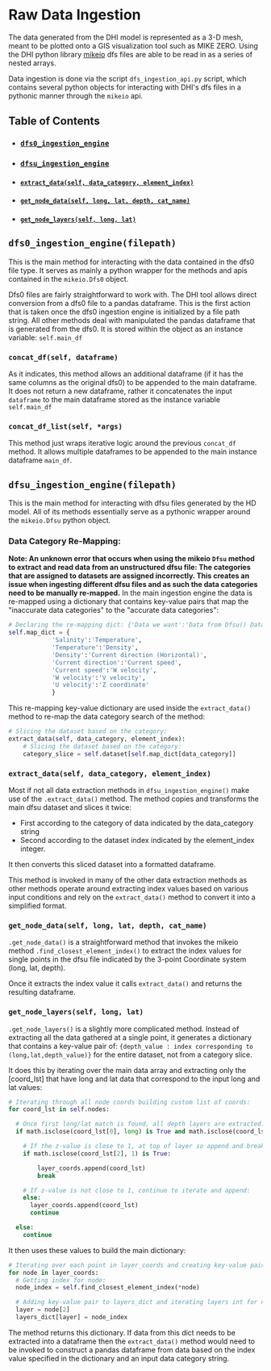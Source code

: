 # Raw Data Ingestion
The data generated from the DHI model is represented as a 3-D mesh, meant to be plotted onto a GIS visualization tool such as
MIKE ZERO. Using the DHI python library [mikeio](https://github.com/DHI/mikeio) dfs files are able to be read in as a series of nested arrays.

Data ingestion is done via the script `dfs_ingestion_api.py` script, which contains several python objects for interacting with DHI's dfs files in a pythonic manner through the `mikeio` api.  

## Table of Contents
* ### [`dfs0_ingestion_engine`](https://github.com/MatthewTe/dfs_file_data_pipeline_api/blob/master/docs/dfs%20file%20ingestion.md#dfs0_ingestion_enginefilepath)
* ### [`dfsu_ingestion_engine`](https://github.com/MatthewTe/dfs_file_data_pipeline_api/blob/master/docs/dfs%20file%20ingestion.md#dfsu_ingestion_enginefilepath)
 * #### [`extract_data(self, data_category, element_index)`](https://github.com/MatthewTe/dfsu_visualization_pipeline/blob/master/docs/dfs%20file%20ingestion.md#extract_dataself-data_category-element_index-1)
 * #### [`get_node_data(self, long, lat, depth, cat_name)`](https://github.com/MatthewTe/dfsu_visualization_pipeline/blob/master/docs/dfs%20file%20ingestion.md#get_node_dataself-long-lat-depth-cat_name-1)
 * #### [`get_node_layers(self, long, lat)`](https://github.com/MatthewTe/dfsu_visualization_pipeline/blob/master/docs/dfs%20file%20ingestion.md#get_node_layersself-long-lat-1)


## `dfs0_ingestion_engine(filepath)`
This is the main method for interacting with the data contained in the dfs0 file type. It serves as mainly a python wrapper for the methods and apis contained in the `mikeio.Dfs0` object.

Dfs0 files are fairly straightforward to work with. The DHI tool allows direct conversion from a dfs0 file to a pandas dataframe. This is the first action that is taken once the dfs0 ingestion engine is initialized by a file path string. All other methods deal with manipulated the pandas dataframe that is generated from the dfs0. It is stored within the object as an instance variable: `self.main_df`

### `concat_df(self, dataframe)`
As it indicates, this method allows an additional dataframe (if it has the same columns as the original dfs0) to be appended to the main dataframe. It does not return a new dataframe, rather it concatenates the input `dataframe` to the main dataframe stored as the instance variable `self.main_df`

###  `concat_df_list(self, *args)`
This method just wraps iterative logic around the previous `concat_df` method. It allows multiple dataframes to be appended to the main instance dataframe  `main_df`.


## `dfsu_ingestion_engine(filepath)`
This is the main method for interacting with dfsu files generated by the HD model. All of its methods essentially serve as a pythonic wrapper around the `mikeio.Dfsu` python object.

### Data Category Re-Mapping:
**Note: An unknown error that occurs when using the mikeio `Dfsu` method to extract and read data from an unstructured dfsu file: The categories that are assigned to datasets are assigned incorrectly. This creates an issue when ingesting different dfsu files and as such the data categories need to be manually re-mapped.**
In the main ingestion engine the data is re-mapped using a dictionary that contains key-value pairs that map the "inaccurate data categories" to the "accurate data categories":

```python
# Declaring the re-mapping dict: {'Data we want':'Data from Dfsu() Dataset'}
self.map_dict = {
            'Salinity':'Temperature',
            'Temperature':'Density',
            'Density':'Current direction (Horizontal)',
            'Current direction':'Current speed',
            'Current speed':'W velocity',
            'W velocity':'V velocity',
            'U velocity':'Z coordinate'
            }
```
This re-mapping key-value dictionary are used inside the `extract_data()` method to re-map the data category search of the method:
```python
# Slicing the dataset based on the category:
extract_data(self, data_category, element_index):
    # Slicing the dataset based on the category:
    category_slice = self.dataset[self.map_dict[data_category]]
```

### `extract_data(self, data_category, element_index)`
Most if not all data extraction methods in `dfsu_ingestion_engine()` make use of the `.extract_data()`
method. The method copies and transforms the main dfsu dataset and slices it twice:

- First according to the category of data indicated by the data_category string
- Second according to the dataset index indicated by the element_index integer.

It then converts this sliced dataset into a formatted dataframe.

This method is invoked in many of the other data extraction methods as other methods operate around
extracting index values based on various input conditions and rely on the `extract_data()` method to
convert it into a simplified format.  

### `get_node_data(self, long, lat, depth, cat_name)`
`.get_node_data()` is a straightforward method that invokes the mikeio method `.find_closest_element_index()` to extract the index values for single points in the dfsu file indicated by the 3-point Coordinate system (long, lat, depth).

Once it extracts the index value it calls `extract_data()` and returns the resulting dataframe.

### `get_node_layers(self, long, lat)`
`.get_node_layers()` is a slightly more complicated method. Instead of extracting all the data gathered at a single point, it generates a dictionary that contains a key-value pair of:
`{depth_value : index corresponding to (long,lat,depth_value)}` for the entire dataset, not
from a category slice.

It does this by iterating over the main data array and extracting only the [coord_lst] that have
long and lat data that correspond to the input long and lat values:

```python
# Iterating through all node coords building custom list of coords:
for coord_lst in self.nodes:

  # Once first long/lat match is found, all depth layers are extracted:
  if math.isclose(coord_lst[0], long) is True and math.isclose(coord_lst[1], lat) is True:

    # If the z-value is close to 1, at top of layer so append and break loop for efficiency:
    if math.isclose(coord_lst[2], 1) is True:

        layer_coords.append(coord_lst)
        break

    # If z-value is not close to 1, continue to iterate and append:
    else:
      layer_coords.append(coord_lst)
      continue

  else:
    continue
```
It then uses these values to build the main dictionary:
```python
# Iterating over each point in layer_coords and creating key-value pairs:
for node in layer_coords:
  # Getting index for node:
  node_index = self.find_closest_element_index(*node)

  # Adding key-value pair to layers_dict and iterating layers int for next loop:
  layer = node[2]
  layers_dict[layer] = node_index
```
The method returns this dictionary. If data from this dict needs to be extracted into a dataframe
then the `extract_data()` method would need to be invoked to construct a pandas dataframe from data
based on the index value specified in the dictionary and an input data category string.

